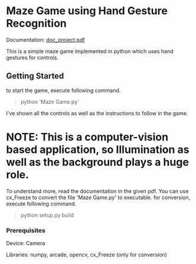 # Maze Game using Hand Gesture Recognition

Documentation: [doc_project.pdf](doc_project.pdf)

This is a simple maze game implemented in python which uses hand gestures for controls.

## Getting Started
to start the game, execute following command.
> python 'Maze Game.py'

I've shown all the controls as well as the instructions to follow in the game.
# NOTE: This is a computer-vision based application, so Illumination as well as the background plays a huge role.
To understand more, read the documentation in the given pdf.
You can use cx_Freeze to convert the file 'Maze Game.py' to executable.
for conversion, execute following command.
> python setup.py build

### Prerequisites

Device: Camera

Libraries: numpy, arcade, opencv, cx_Freeze (only for conversion)

